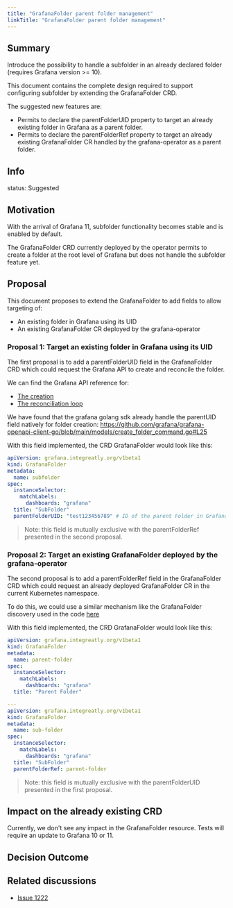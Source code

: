 ```yaml
---
title: "GrafanaFolder parent folder management"
linkTitle: "GrafanaFolder parent folder management"
---
```


## Summary

Introduce the possibility to handle a subfolder in an already declared folder (requires Grafana version >= 10).

This document contains the complete design required to support configuring subfolder by extending the GrafanaFolder CRD.

The suggested new features are:
- Permits to declare the parentFolderUID property to target an already existing folder in Grafana as a parent folder.
- Permits to declare the parentFolderRef property to target an already existing GrafanaFolder CR handled by the grafana-operator as a parent folder.

## Info

status: Suggested

## Motivation

With the arrival of Grafana 11, subfolder functionality becomes stable and is enabled by default.

The GrafanaFolder CRD currently deployed by the operator permits to create a folder at the root level of Grafana but does not handle the subfolder feature yet.

## Proposal

This document proposes to extend the GrafanaFolder to add fields to allow targeting of:
* An existing folder in Grafana using its UID
* An existing GrafanaFolder CR deployed by the grafana-operator

### Proposal 1: Target an existing folder in Grafana using its UID

The first proposal is to add a parentFolderUID field in the GrafanaFolder CRD which could request the Grafana API to create and reconcile the folder.

We can find the Grafana API reference for:
* [The creation](https://grafana.com/docs/grafana/latest/developers/http_api/folder/#create-folder)
* [The reconciliation loop](https://grafana.com/docs/grafana/latest/developers/http_api/folder/#create-folder)

We have found that the grafana golang sdk already handle the parentUID field natively for folder creation: https://github.com/grafana/grafana-openapi-client-go/blob/main/models/create_folder_command.go#L25

With this field implemented, the CRD GrafanaFolder would look like this:

```yaml
apiVersion: grafana.integreatly.org/v1beta1
kind: GrafanaFolder
metadata:
  name: subfolder
spec:
  instanceSelector:
    matchLabels:
      dashboards: "grafana"
  title: "SubFolder"
  parentFolderUID: "test123456789" # ID of the parent Folder in Grafana
```

> Note: this field is mutually exclusive with the parentFolderRef presented in the second proposal.

### Proposal 2: Target an existing GrafanaFolder deployed by the grafana-operator

The second proposal is to add a parentFolderRef field in the GrafanaFolder CRD which could request an already deployed GrafanaFolder CR in the current Kubernetes namespace.

To do this, we could use a similar mechanism like the GrafanaFolder discovery used in the code [here](https://github.com/grafana/grafana-operator/blob/master/controllers/grafanafolder_controller.go#L162)

With this field implemented, the CRD GrafanaFolder would look like this:

```yaml
apiVersion: grafana.integreatly.org/v1beta1
kind: GrafanaFolder
metadata:
  name: parent-folder
spec:
  instanceSelector:
    matchLabels:
      dashboards: "grafana"
  title: "Parent Folder"

---
apiVersion: grafana.integreatly.org/v1beta1
kind: GrafanaFolder
metadata:
  name: sub-folder
spec:
  instanceSelector:
    matchLabels:
      dashboards: "grafana"
  title: "SubFolder"
  parentFolderRef: parent-folder
```

> Note: this field is mutually exclusive with the parentFolderUID presented in the first proposal.

## Impact on the already existing CRD

Currently, we don't see any impact in the GrafanaFolder resource.
Tests will require an update to Grafana 10 or 11.

## Decision Outcome

<!-- TODO: to define with maintainers -->

## Related discussions

- [Issue 1222](https://github.com/grafana/grafana-operator/issues/1222)